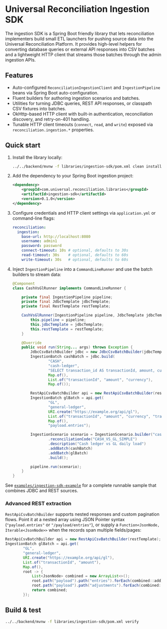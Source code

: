 # Universal Reconciliation Ingestion SDK

The ingestion SDK is a Spring Boot friendly library that lets reconciliation implementers build
small ETL launchers for pushing source data into the Universal Reconciliation Platform. It provides
high-level helpers for converting database queries or external API responses into CSV batches and
a lightweight HTTP client that streams those batches through the admin ingestion APIs.

## Features

- Auto-configured `ReconciliationIngestionClient` and `IngestionPipeline` beans via Spring Boot
  auto-configuration.
- Fluent builders for authoring ingestion scenarios and batches.
- Utilities for turning JDBC queries, REST API responses, or classpath CSV fixtures into batches.
- OkHttp-based HTTP client with built-in authentication, reconciliation discovery, and retry-on-401
  handling.
- Tunable HTTP client timeouts (`connect`, `read`, and `write`) exposed via
  `reconciliation.ingestion.*` properties.

## Quick start

1. Install the library locally:

   ```bash
   ../../backend/mvnw -f libraries/ingestion-sdk/pom.xml clean install
   ```

2. Add the dependency to your Spring Boot ingestion project:

   ```xml
   <dependency>
       <groupId>com.universal.reconciliation.libraries</groupId>
       <artifactId>ingestion-sdk</artifactId>
       <version>0.1.0</version>
   </dependency>
   ```

3. Configure credentials and HTTP client settings via `application.yml` or command-line flags:

   ```yaml
   reconciliation:
     ingestion:
       base-url: http://localhost:8080
       username: admin1
       password: password
       connect-timeout: 10s # optional, defaults to 30s
       read-timeout: 30s    # optional, defaults to 60s
       write-timeout: 30s   # optional, defaults to 60s
   ```

4. Inject `IngestionPipeline` into a `CommandLineRunner` and use the batch builders to stream data:

   ```java
   @Component
   class CashVsGlRunner implements CommandLineRunner {

       private final IngestionPipeline pipeline;
       private final JdbcTemplate jdbcTemplate;
       private final RestTemplate restTemplate;

       CashVsGlRunner(IngestionPipeline pipeline, JdbcTemplate jdbcTemplate, RestTemplate restTemplate) {
           this.pipeline = pipeline;
           this.jdbcTemplate = jdbcTemplate;
           this.restTemplate = restTemplate;
       }

       @Override
       public void run(String... args) throws Exception {
           JdbcCsvBatchBuilder jdbc = new JdbcCsvBatchBuilder(jdbcTemplate);
           IngestionBatch cashBatch = jdbc.build(
                   "CASH",
                   "cash-ledger",
                   "SELECT transaction_id AS transactionId, amount, currency FROM cash_ledger",
                   Map.of(),
                   List.of("transactionId", "amount", "currency"),
                   Map.of());

           RestApiCsvBatchBuilder api = new RestApiCsvBatchBuilder(restTemplate);
           IngestionBatch glBatch = api.get(
                   "GL",
                   "general-ledger",
                   URI.create("https://example.org/api/gl"),
                   List.of("transactionId", "amount", "currency", "tradeDate"),
                   Map.of(),
                   "payload.entries");

           IngestionScenario scenario = IngestionScenario.builder("cash-vs-gl")
                   .reconciliationCode("CASH_VS_GL_SIMPLE")
                   .description("Cash ledger vs GL daily load")
                   .addBatch(cashBatch)
                   .addBatch(glBatch)
                   .build();

           pipeline.run(scenario);
       }
   }
   ```

See [`examples/ingestion-sdk-example`](../../examples/ingestion-sdk-example/README.md) for a
complete runnable sample that combines JDBC and REST sources.

### Advanced REST extraction

`RestApiCsvBatchBuilder` supports nested responses and custom pagination flows. Point it at a nested
array using JSON Pointer syntax (`"payload.entries"` or `"/payload/entries"`), or supply a
`Function<JsonNode, Iterable<JsonNode>>` when the records span multiple fields/pages:

```java
RestApiCsvBatchBuilder api = new RestApiCsvBatchBuilder(restTemplate);
IngestionBatch glBatch = api.get(
        "GL",
        "general-ledger",
        URI.create("https://example.org/api/gl"),
        List.of("transactionId", "amount"),
        Map.of(),
        root -> {
            List<JsonNode> combined = new ArrayList<>();
            root.path("payload").path("entries").forEach(combined::add);
            root.path("payload").path("adjustments").forEach(combined::add);
            return combined;
        });
```

## Build & test

```bash
../../backend/mvnw -f libraries/ingestion-sdk/pom.xml verify
```
